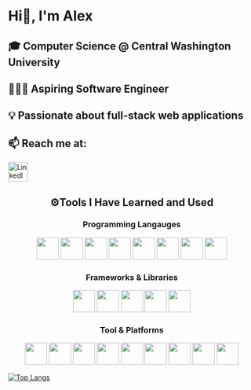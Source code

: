 # Hi👋, I'm Alex

## 🎓 Computer Science @ Central Washington University
## 👨🏼‍💻 Aspiring Software Engineer
## 💡 Passionate about full-stack web applications

## 📫 Reach me at:
<a href="https://www.linkedin.com/in/alex-ryse" target="_blank">
  <img src="https://www.vectorlogo.zone/logos/linkedin/linkedin-tile.svg" width="40" height="40" alt="LinkedIn"/>
</a>


<h2 align="middle">⚙️Tools I Have Learned and Used</h2>

<h3 align="middle">Programming Langauges</h3>
<p align="middle">
          <img src="https://cdn.jsdelivr.net/gh/devicons/devicon@latest/icons/java/java-original.svg" width="45" height="45"/>
          <img src="https://cdn.jsdelivr.net/gh/devicons/devicon@latest/icons/python/python-original.svg" width="45" height="45"/>
          <img src="https://cdn.jsdelivr.net/gh/devicons/devicon@latest/icons/javascript/javascript-original.svg" width="45" height="45"/>
          <img src="https://cdn.jsdelivr.net/gh/devicons/devicon@latest/icons/html5/html5-original.svg" width="45" height="45"/>
          <img src="https://cdn.jsdelivr.net/gh/devicons/devicon@latest/icons/css3/css3-original.svg" width="45" height="45"/>
          <img src="https://cdn.jsdelivr.net/gh/devicons/devicon@latest/icons/c/c-original.svg" width="45" height="45"/>
          <img src="https://cdn.jsdelivr.net/gh/devicons/devicon@latest/icons/cplusplus/cplusplus-original.svg" width="45" height="45"/>
          <img src="https://cdn.jsdelivr.net/gh/devicons/devicon@latest/icons/php/php-original.svg" width="45" height="45"/>
</p>

<h3 align="middle">Frameworks & Libraries</h3>
<p align="middle">
          <img src="https://cdn.jsdelivr.net/gh/devicons/devicon@latest/icons/react/react-original.svg" width="45" height="45"/>
          <img src="https://www.vectorlogo.zone/logos/nodejs/nodejs-icon.svg" width="45" height="45"/>
          <img src="https://www.vectorlogo.zone/logos/palletsprojects_flask/palletsprojects_flask-icon.svg" width="45" height="45"/>
          <img src="https://cdn.jsdelivr.net/gh/devicons/devicon@latest/icons/jquery/jquery-original.svg" width="45" height="45"/>
          <img src="https://cdn.jsdelivr.net/gh/devicons/devicon@latest/icons/tailwindcss/tailwindcss-original.svg"  width="45" height="45"/>     
</p>

<h3 align="middle">Tool & Platforms</h3>
<p align="middle">
          <img src="https://cdn.jsdelivr.net/gh/devicons/devicon@latest/icons/git/git-original.svg" width="45" height="45"/>
          <img src="https://cdn.jsdelivr.net/gh/devicons/devicon@latest/icons/docker/docker-original.svg" width="45" height="45"/>
          <img src="https://cdn.jsdelivr.net/gh/devicons/devicon@latest/icons/linux/linux-original.svg" width="45" height="45"/>
          <img src="https://www.vectorlogo.zone/logos/ubuntu/ubuntu-icon.svg" width="45" height="45"/>
          <img src="https://cdn.jsdelivr.net/gh/devicons/devicon@latest/icons/mysql/mysql-original-wordmark.svg" width="45" height="45"/>
          <img src="https://cdn.jsdelivr.net/gh/devicons/devicon@latest/icons/firebase/firebase-original.svg" width="45" height="45"/>   
          <img src="https://cdn.jsdelivr.net/gh/devicons/devicon@latest/icons/androidstudio/androidstudio-original.svg" width="45" height="45"/>
          <img src="https://cdn.jsdelivr.net/gh/devicons/devicon@latest/icons/vscode/vscode-original.svg" width="45" height="45"/>
          <img src="https://cdn.jsdelivr.net/gh/devicons/devicon@latest/icons/visualstudio/visualstudio-original.svg" width="45" height="45"/>      
</p>

[![Top Langs](https://github-readme-stats.vercel.app/api/top-langs/?username=rysealex&layout=donut&bg_color=0f2027,203a43,2c5364&text_color=ffffff)](https://github.com/rysealex/github-readme-stats)

